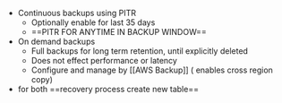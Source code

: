 - Continuous backups using PITR 
	- Optionally enable for last 35 days 
	- ==PITR FOR ANYTIME IN BACKUP WINDOW== 
- On demand backups 
	- Full backups for long term retention, until explicitly deleted 
	- Does not effect performance or latency 
	- Configure and manage by [[AWS Backup]] ( enables cross region copy)
- for both ==recovery process create new table== 